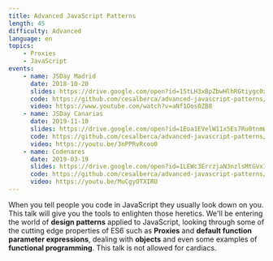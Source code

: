 ```yaml
---
title: Advanced JavaScript Patterns
length: 45
difficulty: Advanced
language: en
topics:
    - Proxies
    - JavaScript
events:
    - name: JSDay Madrid
      date: 2018-10-20
      slides: https://drive.google.com/open?id=15tLH3xBpZbwHlhRGtiygc0x9NRaxNlPWhqghw5iNu4U
      code: https://github.com/cesalberca/advanced-javascript-patterns/tree/2018-jsday-madrid
      video: https://www.youtube.com/watch?v=aNf1Oos0ZB8
    - name: JSDay Canarias
      date: 2019-11-10
      slides: https://drive.google.com/open?id=1Eoa1EVelW11x5Es7Ru0tnmWdzfQOAlEWz07TK1qLh_o
      code: https://github.com/cesalberca/advanced-javascript-patterns/tree/2019-jsday-canarias
      video: https://youtu.be/3nPPRvRcoo0
    - name: Codenares
      date: 2019-03-19
      slides: https://drive.google.com/open?id=1LEWc3ErrzjaN3nzlsMtGVx1QKGsc8G2mgw-qP-WZhJo
      code: https://github.com/cesalberca/advanced-javascript-patterns/tree/2019-codenares
      video: https://youtu.be/MuCgyOTXIRU
---
```


When you tell people you code in JavaScript they usually look down on you. This talk will give you the tools to enlighten those heretics. We'll be entering the world of **design patterns** applied to JavaScript, looking through some of the cutting edge properties of ES6 such as **Proxies** and **default function parameter expressions**, dealing with **objects** and even some examples of **functional programming**. This talk is not allowed for cardiacs.
